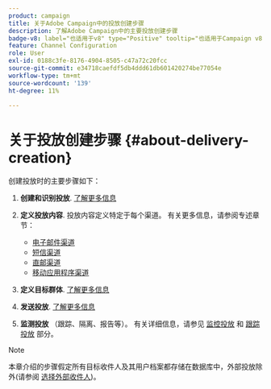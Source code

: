```yaml
---
product: campaign
title: 关于Adobe Campaign中的投放创建步骤
description: 了解Adobe Campaign中的主要投放创建步骤
badge-v8: label="也适用于v8" type="Positive" tooltip="也适用于Campaign v8"
feature: Channel Configuration
role: User
exl-id: 0188c3fe-8176-4904-8505-c47a72c20fcc
source-git-commit: e34718caefdf5db4ddd61db601420274be77054e
workflow-type: tm+mt
source-wordcount: '139'
ht-degree: 11%

---
```


# 关于投放创建步骤 {#about-delivery-creation}

创建投放时的主要步骤如下：

1. **创建和识别投放**. [了解更多信息](steps-create-and-identify-the-delivery.md)

1. **定义投放内容**. 投放内容定义特定于每个渠道。 有关更多信息，请参阅专述章节：

   * [电子邮件渠道](defining-the-email-content.md)
   * [短信渠道](sms-create.md#defining-the-sms-content)
   * [直邮渠道](defining-the-direct-mail-content.md)
   * [移动应用程序渠道](about-mobile-app-channel.md)

1. **定义目标群体**. [了解更多信息](steps-defining-the-target-population.md)

1. **发送投放**. [了解更多信息](steps-sending-the-delivery.md)

1. **监测投放** （跟踪、隔离、报告等）。 有关详细信息，请参见 [监控投放](about-delivery-monitoring.md) 和 [跟踪投放](about-message-tracking.md) 部分。

>[!NOTE]
>
>本章介绍的步骤假定所有目标收件人及其用户档案都存储在数据库中，外部投放除外(请参阅 [选择外部收件人](steps-defining-the-target-population.md#selecting-external-recipients))。
